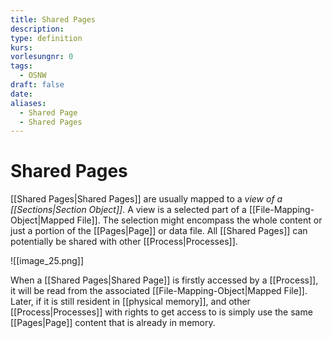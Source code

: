 ```yaml
---
title: Shared Pages
description: 
type: definition
kurs: 
vorlesungnr: 0
tags:
  - OSNW
draft: false
date: 
aliases:
  - Shared Page
  - Shared Pages
---
```


# Shared Pages

[[Shared Pages|Shared Pages]] are usually mapped to a *view of a [[Sections|Section Object]]*. A view is a selected part of a [[File-Mapping-Object|Mapped File]]. The selection might encompass the whole content or just a portion of the [[Pages|Page]] or data file. All [[Shared Pages]] can potentially be shared with other [[Process|Processes]]. 

![[image_25.png]]

When a [[Shared Pages|Shared Page]] is firstly accessed by a [[Process]], it will be read from the associated [[File-Mapping-Object|Mapped File]]. Later, if it is still resident in [[physical memory]], and other [[Process|Processes]] with rights to get access to is simply use the same [[Pages|Page]] content that is already in memory.